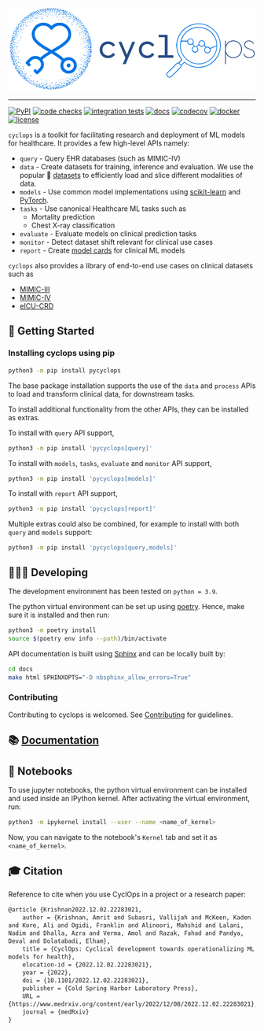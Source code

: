 ![cyclops Logo](https://github.com/VectorInstitute/cyclops/blob/main/docs/source/theme/static/cyclops_logo-dark.png?raw=true)

--------------------------------------------------------------------------------

[![PyPI](https://img.shields.io/pypi/v/pycyclops)](https://pypi.org/project/pycyclops)
[![code checks](https://github.com/VectorInstitute/cyclops/actions/workflows/code_checks.yml/badge.svg)](https://github.com/VectorInstitute/cyclops/actions/workflows/code_checks.yml)
[![integration tests](https://github.com/VectorInstitute/cyclops/actions/workflows/integration_tests.yml/badge.svg)](https://github.com/VectorInstitute/cyclops/actions/workflows/integration_tests.yml)
[![docs](https://github.com/VectorInstitute/cyclops/actions/workflows/docs_deploy.yml/badge.svg)](https://github.com/VectorInstitute/cyclops/actions/workflows/docs_deploy.yml)
[![codecov](https://codecov.io/gh/VectorInstitute/cyclops/branch/main/graph/badge.svg)](https://codecov.io/gh/VectorInstitute/cyclops)
[![docker](https://github.com/VectorInstitute/cyclops/actions/workflows/docker.yml/badge.svg)](https://hub.docker.com/r/vectorinstitute/cyclops)
[![license](https://img.shields.io/github/license/VectorInstitute/cyclops.svg)](https://github.com/VectorInstitute/cyclops/blob/main/LICENSE)

``cyclops`` is a toolkit for facilitating research and deployment of ML models for healthcare. It provides a few high-level APIs namely:

* `query` - Query EHR databases (such as MIMIC-IV)
* `data` - Create datasets for training, inference and evaluation. We use the popular 🤗 [datasets](https://github.com/huggingface/datasets) to efficiently load and slice different modalities of data.
* `models` - Use common model implementations using [scikit-learn](https://scikit-learn.org/stable/) and [PyTorch](https://pytorch.org/).
* `tasks` - Use canonical Healthcare ML tasks such as
    * Mortality prediction
    * Chest X-ray classification
* `evaluate` - Evaluate models on clinical prediction tasks
* `monitor` - Detect dataset shift relevant for clinical use cases
* `report` - Create [model cards](https://vectorinstitute.github.io/cyclops/api/tutorials/mimiciii/model_card.html) for clinical ML models

``cyclops`` also provides a library of end-to-end use cases on clinical datasets such as

* [MIMIC-III](https://physionet.org/content/mimiciii/1.4/)
* [MIMIC-IV](https://physionet.org/content/mimiciv/2.0/)
* [eICU-CRD](https://eicu-crd.mit.edu/about/eicu/)


## 🐣 Getting Started

### Installing cyclops using pip

```bash
python3 -m pip install pycyclops
```

The base package installation supports the use of the `data` and `process` APIs to load
and transform clinical data, for downstream tasks.

To install additional functionality from the other APIs, they can be installed as extras.

To install with `query` API support,

```bash
python3 -m pip install 'pycyclops[query]'
```

To install with `models`, `tasks`, `evaluate` and `monitor` API support,

```bash
python3 -m pip install 'pycyclops[models]'
```

To install with `report` API support,

```bash
python3 -m pip install 'pycyclops[report]'
```

Multiple extras could also be combined, for example to install with both `query` and
`models` support:

```bash
python3 -m pip install 'pycyclops[query,models]'
```


## 🧑🏿‍💻 Developing

The development environment has been tested on ``python = 3.9``.

The python virtual environment can be set up using
[poetry](https://python-poetry.org/docs/#installation). Hence, make sure it is
installed and then run:

```bash
python3 -m poetry install
source $(poetry env info --path)/bin/activate
```

API documentation is built using [Sphinx](https://www.sphinx-doc.org/en/master/) and
can be locally built by:

```bash
cd docs
make html SPHINXOPTS="-D nbsphinx_allow_errors=True"
```

### Contributing
Contributing to cyclops is welcomed.
See [Contributing](https://vectorinstitute.github.io/cyclops/api/intro.html) for
guidelines.


## 📚 [Documentation](https://vectorinstitute.github.io/cyclops/)

## 📓 Notebooks

To use jupyter notebooks, the python virtual environment can be installed and
used inside an IPython kernel. After activating the virtual environment, run:

```bash
python3 -m ipykernel install --user --name <name_of_kernel>
```

Now, you can navigate to the notebook's ``Kernel`` tab and set it as
``<name_of_kernel>``.

## 🎓 Citation
Reference to cite when you use CyclOps in a project or a research paper:
```
@article {Krishnan2022.12.02.22283021,
	author = {Krishnan, Amrit and Subasri, Vallijah and McKeen, Kaden and Kore, Ali and Ogidi, Franklin and Alinoori, Mahshid and Lalani, Nadim and Dhalla, Azra and Verma, Amol and Razak, Fahad and Pandya, Deval and Dolatabadi, Elham},
	title = {CyclOps: Cyclical development towards operationalizing ML models for health},
	elocation-id = {2022.12.02.22283021},
	year = {2022},
	doi = {10.1101/2022.12.02.22283021},
	publisher = {Cold Spring Harbor Laboratory Press},
	URL = {https://www.medrxiv.org/content/early/2022/12/08/2022.12.02.22283021},
	journal = {medRxiv}
}
```
